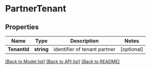 # PartnerTenant

## Properties

Name | Type | Description | Notes
------------ | ------------- | ------------- | -------------
**TenantId** | **string** | identifier of tenant partner | [optional] 

[[Back to Model list]](../README.md#documentation-for-models) [[Back to API list]](../README.md#documentation-for-api-endpoints) [[Back to README]](../README.md)


